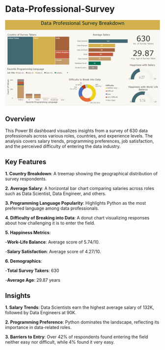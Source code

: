 # Data-Professional-Survey

<img src= "Data Professional Survey Dashboard.png">

## Overview ##
This Power BI dashboard visualizes insights from a survey of 630 data professionals across various roles, countries, and experience levels. The analysis covers salary trends, programming preferences, job satisfaction, and the perceived difficulty of entering the data industry.

## Key Features ##
**1. Country Breakdown**: A treemap showing the geographical distribution of survey respondents.

**2. Average Salary**: A horizontal bar chart comparing salaries across roles such as Data Scientist, Data Engineer, and others.

**3. Programming Language Popularity**: Highlights Python as the most preferred language among data professionals.

**4. Difficulty of Breaking into Data**: A donut chart visualizing responses about how challenging it is to enter the field.

**5. Happiness Metrics**:

-**Work-Life Balance**: Average score of 5.74/10.

-**Salary Satisfaction**: Average score of 4.27/10.

**6. Demographics**:

-**Total Survey Takers**: 630

-**Average Age**: 29.87 years

## Insights ##

**1. Salary Trends**: Data Scientists earn the highest average salary of 132K, followed by Data Engineers at 90K.

**2. Programming Preference**: Python dominates the landscape, reflecting its importance in data-related roles.

**3. Barriers to Entry**: Over 42% of respondents found entering the field neither easy nor difficult, while 4% found it very easy.
